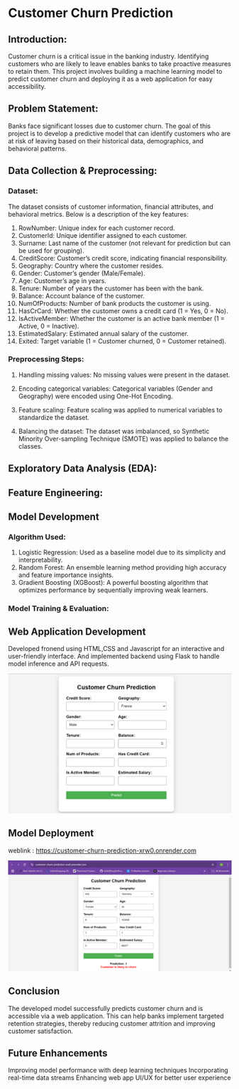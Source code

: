 # Customer Churn Prediction

## Introduction:
Customer churn is a critical issue in the banking industry. Identifying customers who are likely to leave enables banks to take proactive measures to retain them. This project involves building a machine learning model to predict customer churn and deploying it as a web application for easy accessibility.

## Problem Statement:
Banks face significant losses due to customer churn. The goal of this project is to develop a predictive model that can identify customers who are at risk of leaving based on their historical data, demographics, and behavioral patterns.

## Data Collection & Preprocessing:
### Dataset: 
The dataset consists of customer information, financial attributes, and behavioral metrics. Below is a description of the key features:
1.	RowNumber: Unique index for each customer record.
2.	CustomerId: Unique identifier assigned to each customer.
3.	Surname: Last name of the customer (not relevant for prediction but can be used for grouping).
4.	CreditScore: Customer’s credit score, indicating financial responsibility.
5.	Geography: Country where the customer resides.
6.	Gender: Customer’s gender (Male/Female).
7.	Age: Customer’s age in years.
8.	Tenure: Number of years the customer has been with the bank.
9.	Balance: Account balance of the customer.
10.	NumOfProducts: Number of bank products the customer is using.
11.	HasCrCard: Whether the customer owns a credit card (1 = Yes, 0 = No).
12.	IsActiveMember: Whether the customer is an active bank member (1 = Active, 0 = Inactive).
13.	EstimatedSalary: Estimated annual salary of the customer.
14.	Exited: Target variable (1 = Customer churned, 0 = Customer retained).

### Preprocessing Steps: 
1. Handling missing values:
No missing values were present in the dataset.

2. Encoding categorical variables:
Categorical variables (Gender and Geography) were encoded using One-Hot Encoding.

3. Feature scaling:
Feature scaling was applied to numerical variables to standardize the dataset.

4. Balancing the dataset:
The dataset was imbalanced, so Synthetic Minority Over-sampling Technique (SMOTE) was applied to balance the classes.


## Exploratory Data Analysis (EDA):

## Feature Engineering:

## Model Development
### Algorithm Used: 
1. Logistic Regression: Used as a baseline model due to its simplicity and interpretability.
2. Random Forest: An ensemble learning method providing high accuracy and feature importance insights.
3. Gradient Boosting (XGBoost): A powerful boosting algorithm that optimizes performance by sequentially improving weak learners.

### Model Training & Evaluation: 


## Web Application Development
Developed fronend using HTML,CSS and Javascript for an interactive and user-friendly interface.
And implemented backend using Flask to handle model inference and API requests.

![alt text](images/image.png)

## Model Deployment
weblink : https://customer-churn-prediction-xrw0.onrender.com 

![alt text](images/image-1.png)

## Conclusion
The developed model successfully predicts customer churn and is accessible via a web application. This can help banks implement targeted retention strategies, thereby reducing customer attrition and improving customer satisfaction.

## Future Enhancements
Improving model performance with deep learning techniques
Incorporating real-time data streams
Enhancing web app UI/UX for better user experience






